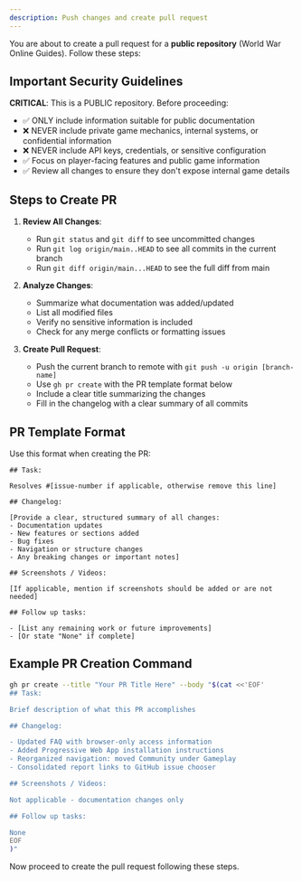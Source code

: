 ```yaml
---
description: Push changes and create pull request
---
```


You are about to create a pull request for a **public repository** (World War Online Guides). Follow these steps:

## Important Security Guidelines

**CRITICAL**: This is a PUBLIC repository. Before proceeding:
- ✅ ONLY include information suitable for public documentation
- ❌ NEVER include private game mechanics, internal systems, or confidential information
- ❌ NEVER include API keys, credentials, or sensitive configuration
- ✅ Focus on player-facing features and public game information
- ✅ Review all changes to ensure they don't expose internal game details

## Steps to Create PR

1. **Review All Changes**:
   - Run `git status` and `git diff` to see uncommitted changes
   - Run `git log origin/main..HEAD` to see all commits in the current branch
   - Run `git diff origin/main...HEAD` to see the full diff from main

2. **Analyze Changes**:
   - Summarize what documentation was added/updated
   - List all modified files
   - Verify no sensitive information is included
   - Check for any merge conflicts or formatting issues

3. **Create Pull Request**:
   - Push the current branch to remote with `git push -u origin [branch-name]`
   - Use `gh pr create` with the PR template format below
   - Include a clear title summarizing the changes
   - Fill in the changelog with a clear summary of all commits

## PR Template Format

Use this format when creating the PR:

```
## Task:

Resolves #[issue-number if applicable, otherwise remove this line]

## Changelog:

[Provide a clear, structured summary of all changes:
- Documentation updates
- New features or sections added
- Bug fixes
- Navigation or structure changes
- Any breaking changes or important notes]

## Screenshots / Videos:

[If applicable, mention if screenshots should be added or are not needed]

## Follow up tasks:

- [List any remaining work or future improvements]
- [Or state "None" if complete]
```

## Example PR Creation Command

```bash
gh pr create --title "Your PR Title Here" --body "$(cat <<'EOF'
## Task:

Brief description of what this PR accomplishes

## Changelog:

- Updated FAQ with browser-only access information
- Added Progressive Web App installation instructions
- Reorganized navigation: moved Community under Gameplay
- Consolidated report links to GitHub issue chooser

## Screenshots / Videos:

Not applicable - documentation changes only

## Follow up tasks:

None
EOF
)"
```

Now proceed to create the pull request following these steps.
